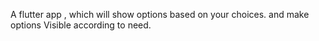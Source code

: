 
A flutter app , which will show options based on your choices.
and make options Visible according to need.

